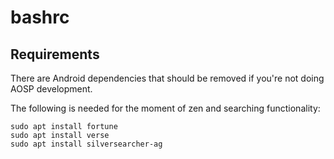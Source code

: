 # bashrc


## Requirements

There are Android dependencies that should be removed if you're not doing AOSP development.

The following is needed for the moment of zen and searching functionality:
```
sudo apt install fortune
sudo apt install verse
sudo apt install silversearcher-ag
```
